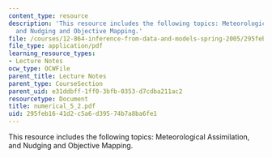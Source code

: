 ```yaml
---
content_type: resource
description: 'This resource includes the following topics: Meteorological Assimilation,
  and Nudging and Objective Mapping.'
file: /courses/12-864-inference-from-data-and-models-spring-2005/295feb1641d2c5a6d39574b7a8ba6fe1_numerical_5_2.pdf
file_type: application/pdf
learning_resource_types:
- Lecture Notes
ocw_type: OCWFile
parent_title: Lecture Notes
parent_type: CourseSection
parent_uid: e31ddbff-1ff0-3bfb-0353-d7cdba211ac2
resourcetype: Document
title: numerical_5_2.pdf
uid: 295feb16-41d2-c5a6-d395-74b7a8ba6fe1
---
```

This resource includes the following topics: Meteorological Assimilation, and Nudging and Objective Mapping.

